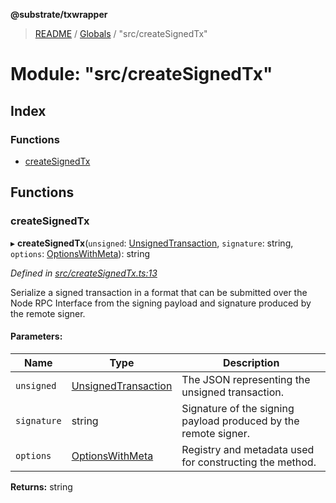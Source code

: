 **@substrate/txwrapper**

> [README](../README.md) / [Globals](../globals.md) / "src/createSignedTx"

# Module: "src/createSignedTx"

## Index

### Functions

* [createSignedTx](_src_createsignedtx_.md#createsignedtx)

## Functions

### createSignedTx

▸ **createSignedTx**(`unsigned`: [UnsignedTransaction](../interfaces/_src_util_types_.unsignedtransaction.md), `signature`: string, `options`: [OptionsWithMeta](../interfaces/_src_util_types_.optionswithmeta.md)): string

*Defined in [src/createSignedTx.ts:13](https://github.com/paritytech/txwrapper/blob/ddb0953/src/createSignedTx.ts#L13)*

Serialize a signed transaction in a format that can be submitted over the
Node RPC Interface from the signing payload and signature produced by the
remote signer.

#### Parameters:

Name | Type | Description |
------ | ------ | ------ |
`unsigned` | [UnsignedTransaction](../interfaces/_src_util_types_.unsignedtransaction.md) | The JSON representing the unsigned transaction. |
`signature` | string | Signature of the signing payload produced by the remote signer. |
`options` | [OptionsWithMeta](../interfaces/_src_util_types_.optionswithmeta.md) | Registry and metadata used for constructing the method.  |

**Returns:** string
